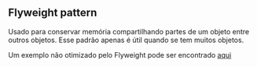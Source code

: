 ## Flyweight pattern

Usado para conservar memória compartilhando partes de um objeto entre outros objetos.
Esse padrão apenas é útil quando se tem muitos objetos.

Um exemplo não otimizado pelo Flyweight pode ser encontrado [aqui](./1.example.js)
